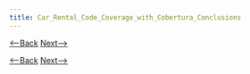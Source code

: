 ```yaml
---
title: Car_Rental_Code_Coverage_with_Cobertura_Conclusions
---
```

[<--Back](Car_Rental_Code_Coverage_with_Cobertura_vehicle.component.rentalagreement)  [Next-->](Car_Rental_Code_Coverage_with_Cobertura)



[<--Back](Car_Rental_Code_Coverage_with_Cobertura_vehicle.component.rentalagreement)  [Next-->](Car_Rental_Code_Coverage_with_Cobertura)
